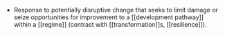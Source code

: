 - Response to potentially disruptive change that seeks to limit damage or seize opportunities for improvement to a [[development pathway]] within a [[regime]] (contrast with [[transformation]]s, [[resilience]]).